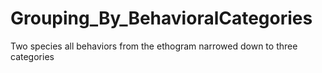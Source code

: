 # Grouping_By_BehavioralCategories
Two species all behaviors from the ethogram narrowed down to three categories
